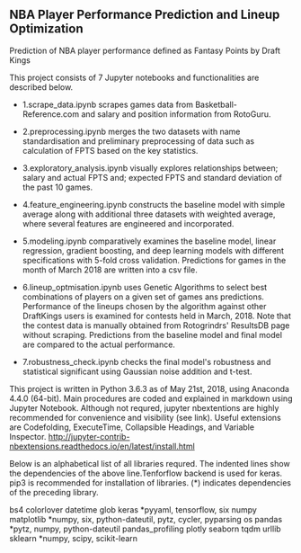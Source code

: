## NBA Player Performance Prediction and Lineup Optimization
Prediction of NBA player performance defined as Fantasy Points by Draft Kings

This project consists of 7 Jupyter notebooks and functionalities are described below.

  * 1.scrape_data.ipynb scrapes games data from Basketball-Reference.com and salary and position information from RotoGuru.

  * 2.preprocessing.ipynb merges the two datasets with name standardisation and preliminary preprocessing of data such as calculation of FPTS based on the key statistics.

  * 3.exploratory_analysis.ipynb visually explores relationships between; salary and actual FPTS and; expected FPTS and standard deviation of the past 10 games.

  * 4.feature_engineering.ipynb constructs the baseline model with simple average along with additional three datasets with weighted average, where several features are engineered and incorporated.

  * 5.modeling.ipynb comparatively examines the baseline model, linear regression, gradient boosting, and deep learning models with different specifications with 5-fold cross validation. Predictions for games in the month of March 2018 are written into a csv file.

  * 6.lineup_optmisation.ipynb uses Genetic Algorithms to select best combinations of players on a given set of games ans predictions. Performance of the lineups chosen by the algorithm against other DraftKings users is examined for contests held in March, 2018. Note that the contest data is manually obtained from Rotogrindrs' ResultsDB page without scraping. Predictions from the baseline model and final model are compared to the actual performance.

  * 7.robustness_check.ipynb checks the final model's robustness and statistical significant using Gaussian noise addition and t-test.




This project is written in Python 3.6.3 as of May 21st, 2018, using Anaconda 4.4.0 (64-bit).
Main procedures are coded and explained in markdown using Jupyter Notebook. Although not requred, jupyter nbextentions are highly recommended for convenience and visibility (see link). Useful extensions are Codefolding, ExecuteTime, Collapsible Headings, and Variable Inspector. http://jupyter-contrib-nbextensions.readthedocs.io/en/latest/install.html

Below is an alphabetical list of all libraries requred. The indented lines show the dependencies of the above line.Tenforflow backend is used for keras. pip3 is recommended for installation of libraries. (*) indicates dependencies of the preceding library.

bs4
colorlover
datetime
glob
keras
*pyyaml, tensorflow, six
numpy
matplotlib
*numpy, six, python-dateutil, pytz, cycler, pyparsing
os
pandas
*pytz, numpy, python-dateutil
pandas_profiling
plotly
seaborn
tqdm
urllib
sklearn
*numpy, scipy, scikit-learn
